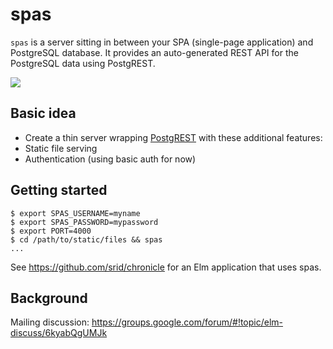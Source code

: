 # spas

`spas` is a server sitting in between your SPA (single-page application) and PostgreSQL database. It provides an auto-generated REST API for the PostgreSQL data using PostgREST.

![](https://upload.wikimedia.org/wikipedia/commons/thumb/0/09/SPAS-12_stock_folded.jpg/450px-SPAS-12_stock_folded.jpg)

## Basic idea

* Create a thin server wrapping [PostgREST](https://github.com/begriffs/postgrest) with these additional features:
* Static file serving
* Authentication (using basic auth for now)

## Getting started

```
$ export SPAS_USERNAME=myname
$ export SPAS_PASSWORD=mypassword
$ export PORT=4000
$ cd /path/to/static/files && spas
...
```

See https://github.com/srid/chronicle for an Elm application that uses spas.

## Background

Mailing discussion: https://groups.google.com/forum/#!topic/elm-discuss/6kyabQgUMJk
